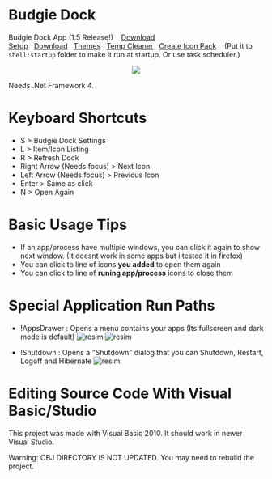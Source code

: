 # Budgie Dock
Budgie Dock App (1.5 Release!)&nbsp;&nbsp;&nbsp;
<a href="https://github.com/HAKANKOKCU/Budgie-Dock/raw/main/Budgie%20Dock%20Setup.exe">Download Setup</a>&nbsp;&nbsp;&nbsp;<a href="https://github.com/HAKANKOKCU/Budgie-Dock/raw/main/Budgie%20Dock/bin/">Download</a>&nbsp;&nbsp;&nbsp;<a href="https://github.com/HAKANKOKCU/Budgie-Dock/blob/main/Themes.md">Themes</a>&nbsp;&nbsp;&nbsp;<a href="https://github.com/HAKANKOKCU/Budgie-Dock-Temp-Cleaner">Temp Cleaner</a>&nbsp;&nbsp;&nbsp;<a href="https://github.com/HAKANKOKCU/Budgie-Dock/blob/main/Creating%20icon%20pack.md">Create Icon Pack</a>
&nbsp;&nbsp;&nbsp;(Put it to `shell:startup` folder to make it run at startup. Or use task scheduler.)

<div align="center">
   <img src="https://user-images.githubusercontent.com/103432992/178206179-061cfa8f-6580-4fc0-b56c-41ce6bd54a2c.png">
</div>

Needs .Net Framework 4.

# Keyboard Shortcuts
* S > Budgie Dock Settings
* L > Item/Icon Listing
* R > Refresh Dock
* Right Arrow (Needs focus) > Next Icon
* Left Arrow (Needs focus) > Previous Icon
* Enter > Same as click
* N > Open Again

# Basic Usage Tips
* If an app/process have multipie windows, you can click it again to show next window. (It doesnt work in some apps but i tested it in firefox)
* You can click to line of icons **you added** to open them again
* You can click to line of **runing app/process** icons to close them

# Special Application Run Paths
* !AppsDrawer : Opens a menu contains your apps (Its fullscreen and dark mode is default)
![resim](https://user-images.githubusercontent.com/103432992/183476842-b744749d-db4c-4c69-8065-96074e5901aa.png)
![resim](https://user-images.githubusercontent.com/103432992/183477967-9912d6a7-ebdb-47f3-9631-ef634008b571.png)

* !Shutdown : Opens a "Shutdown" dialog that you can Shutdown, Restart, Logoff and Hibernate
![resim](https://user-images.githubusercontent.com/103432992/183477302-87329efa-8457-456b-b23d-aa9522c8a806.png)

# Editing Source Code With Visual Basic/Studio
This project was made with Visual Basic 2010. It should work in newer Visual Studio.

Warning: OBJ DIRECTORY IS NOT UPDATED. You may need to rebulid the project.
